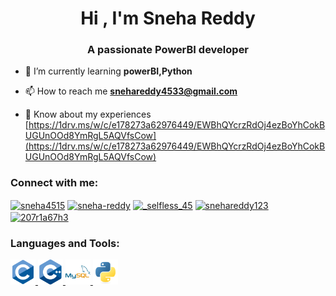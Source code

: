 <h1 align="center">Hi , I'm Sneha Reddy</h1>
<h3 align="center">A passionate PowerBI developer</h3>

- 🌱 I’m currently learning **powerBI,Python**

- 📫 How to reach me **snehareddy4533@gmail.com**

- 📄 Know about my experiences [https://1drv.ms/w/c/e178273a62976449/EWBhQYcrzRdOj4ezBoYhCokBUGUnOOd8YmRgL5AQVfsCow](https://1drv.ms/w/c/e178273a62976449/EWBhQYcrzRdOj4ezBoYhCokBUGUnOOd8YmRgL5AQVfsCow)



<h3 align="left">Connect with me:</h3>
<p align="left">
<a href="https://twitter.com/sneha4515" target="blank"><img align="center" src="https://raw.githubusercontent.com/rahuldkjain/github-profile-readme-generator/master/src/images/icons/Social/twitter.svg" alt="sneha4515" height="30" width="40" /></a>
<a href="https://linkedin.com/in/sneha-reddy" target="blank"><img align="center" src="https://raw.githubusercontent.com/rahuldkjain/github-profile-readme-generator/master/src/images/icons/Social/linked-in-alt.svg" alt="sneha-reddy" height="30" width="40" /></a>
<a href="https://instagram.com/_selfless_45" target="blank"><img align="center" src="https://raw.githubusercontent.com/rahuldkjain/github-profile-readme-generator/master/src/images/icons/Social/instagram.svg" alt="_selfless_45" height="30" width="40" /></a>
<a href="https://www.codechef.com/users/snehareddy123" target="blank"><img align="center" src="https://cdn.jsdelivr.net/npm/simple-icons@3.1.0/icons/codechef.svg" alt="snehareddy123" height="30" width="40" /></a>
<a href="https://www.hackerrank.com/207r1a67h3" target="blank"><img align="center" src="https://raw.githubusercontent.com/rahuldkjain/github-profile-readme-generator/master/src/images/icons/Social/hackerrank.svg" alt="207r1a67h3" height="30" width="40" /></a>
</p>

<h3 align="left">Languages and Tools:</h3>
<p align="left"> <a href="https://www.cprogramming.com/" target="_blank" rel="noreferrer"> <img src="https://raw.githubusercontent.com/devicons/devicon/master/icons/c/c-original.svg" alt="c" width="40" height="40"/> </a> <a href="https://www.w3schools.com/cpp/" target="_blank" rel="noreferrer"> <img src="https://raw.githubusercontent.com/devicons/devicon/master/icons/cplusplus/cplusplus-original.svg" alt="cplusplus" width="40" height="40"/> </a> <a href="https://www.mysql.com/" target="_blank" rel="noreferrer"> <img src="https://raw.githubusercontent.com/devicons/devicon/master/icons/mysql/mysql-original-wordmark.svg" alt="mysql" width="40" height="40"/> </a> <a href="https://www.python.org" target="_blank" rel="noreferrer"> <img src="https://raw.githubusercontent.com/devicons/devicon/master/icons/python/python-original.svg" alt="python" width="40" height="40"/> </a> </p>

